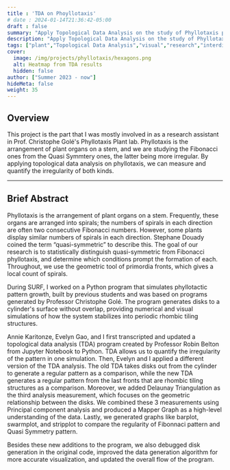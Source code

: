 ```yaml
---
title : 'TDA on Phoyllotaxis'
# date : 2024-01-14T21:36:42-05:00
draft : false
summary: "Apply Topological Data Analysis on the study of Phyllotaxis plant patterns in Prof. Christophe Golé's lab"
description: "Apply Topological Data Analysis on the study of Phyllotaxis plant patterns in Prof. Christophe Golé's lab"
tags: ["plant","Topological Data Analysis","visual","research","interdisciplinary"]
cover:
  image: /img/projects/phyllotaxis/hexagons.png
  alt: Heatmap from TDA results
  hidden: false
author: ["Summer 2023 - now"]
hideMeta: false
weight: 35
---
```

## Overview
This project is the part that I was mostly involved in as a research assistant in Prof. Christophe Golé's Phyllotaxis Plant lab. Phyllotaxis is the arrangement of plant organs on a stem, and we are studying the Fibonacci ones from the Quasi Symmtery ones, the latter being more irregular. By applying topological data analysis on phyllotaxis, we can measure and quantify the irregularity of both kinds.




---
## Brief Abstract
Phyllotaxis is the arrangement of plant organs on a stem. Frequently, these organs are arranged into spirals; the numbers of spirals in each direction are often two consecutive Fibonacci numbers. However, some plants display similar numbers of spirals in each direction. Stephane Douady coined the term “quasi-symmetric” to describe this. The goal of our research is to statistically distinguish quasi-symmetric from Fibonacci phyllotaxis, and determine which conditions prompt the formation of each. Throughout, we use the geometric tool of primordia fronts, which gives a local count of spirals.

During SURF, I worked on a Python program that simulates phyllotactic pattern growth, built by previous students and was based on programs generated by Professor Christophe Golé. The program generates disks to a cylinder's surface without overlap, providing numerical and visual simulations of how the system stabilizes into periodic rhombic tiling structures. 

Annie Karitonze, Evelyn Gao, and I first transcripted and updated a topological data analysis (TDA) program created by Professor Robin Belton from Jupyter Notebook to Python. TDA allows us to quantify the irregularity of the pattern in one simulation. Then, Evelyn and I applied a different version of the TDA analysis. The old TDA takes disks out from the cylinder to generate a regular pattern as a comparison, while the new TDA generates a regular pattern from the last fronts that are rhombic tiling structures as a comparison. Moreover, we added Delaunay Triangulation as the third analysis measurement, which focuses on the geometric relationship between the disks. We combined these 3 measurements using Principal component analysis and produced a Mapper Graph as a high-level understanding of the data. Lastly, we generated graphs like barplot, swarmplot, and stripplot to compare the regularity of Fibonnaci pattern and Quasi Symmetry pattern. 

Besides these new additions to the program, we also debugged disk generation in the original code, improved the data generation algorithm for more accurate visualization, and updated the overall flow of the program.
